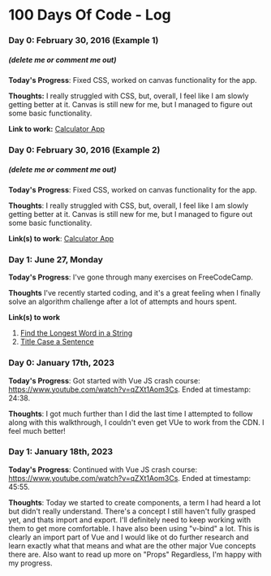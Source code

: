 # 100 Days Of Code - Log

### Day 0: February 30, 2016 (Example 1)
##### (delete me or comment me out)

**Today's Progress**: Fixed CSS, worked on canvas functionality for the app.

**Thoughts:** I really struggled with CSS, but, overall, I feel like I am slowly getting better at it. Canvas is still new for me, but I managed to figure out some basic functionality.

**Link to work:** [Calculator App](http://www.example.com)

### Day 0: February 30, 2016 (Example 2)
##### (delete me or comment me out)

**Today's Progress**: Fixed CSS, worked on canvas functionality for the app.

**Thoughts**: I really struggled with CSS, but, overall, I feel like I am slowly getting better at it. Canvas is still new for me, but I managed to figure out some basic functionality.

**Link(s) to work**: [Calculator App](http://www.example.com)


### Day 1: June 27, Monday

**Today's Progress**: I've gone through many exercises on FreeCodeCamp.

**Thoughts** I've recently started coding, and it's a great feeling when I finally solve an algorithm challenge after a lot of attempts and hours spent.

**Link(s) to work**
1. [Find the Longest Word in a String](https://www.freecodecamp.com/challenges/find-the-longest-word-in-a-string)
2. [Title Case a Sentence](https://www.freecodecamp.com/challenges/title-case-a-sentence)

### Day 0: January 17th, 2023

**Today's Progress**: Got started with Vue JS crash course: https://www.youtube.com/watch?v=qZXt1Aom3Cs. Ended at timestamp: 24:38.

**Thoughts**: I got much further than I did the last time I attempted to follow along with this walkthrough, I couldn't even get VUe to work from the CDN. I feel much better!

### Day 1: January 18th, 2023

**Today's Progress**: Continued with Vue JS crash course: https://www.youtube.com/watch?v=qZXt1Aom3Cs. Ended at timestamp: 45:55.

**Thoughts**: Today we started to create components, a term I had heard a lot but didn't really understand. There's a concept I still haven't fully grasped yet, and thats import and export. I'll definitely need to keep working with them to get more comfortable. I have also been using "v-bind" a lot. This is clearly an import part of Vue and I would like ot do further research and learn exactly what that means and what are the other major Vue concepts there are. Also want to read up more on "Props" Regardless, I'm happy with my progress.